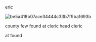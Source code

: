 eric

![be5a418b07ace34444c33b7f9ba1693b](https://github.com/user-attachments/assets/fc199353-5b50-479c-be61-bb8bfba63950)

county
      few 
         found
              at
                cleric 
head 
    cleric 

at
  found 

